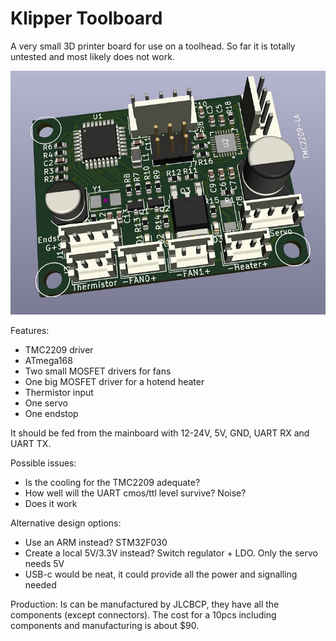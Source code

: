 # Klipper Toolboard
A very small 3D printer board for use on a toolhead. So far it is totally untested and most likely does not work.


![Image of Board](Board.jpg)

Features: 
* TMC2209 driver
* ATmega168
* Two small MOSFET drivers for fans
* One big MOSFET driver for a hotend heater
* Thermistor input
* One servo
* One endstop


It should be fed from the mainboard with 12-24V, 5V, GND, UART RX and UART TX. 

Possible issues:
* Is the cooling for the TMC2209 adequate?
* How well will the UART cmos/ttl level survive? Noise?
* Does it work

Alternative design options: 
* Use an ARM instead? STM32F030
* Create a local 5V/3.3V instead? Switch regulator + LDO. Only the servo needs 5V
* USB-c would be neat, it could provide all the power and signalling needed

Production:
Is can be manufactured by JLCBCP, they have all the components (except connectors). The cost for a 10pcs including components and manufacturing is about $90.


